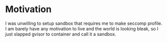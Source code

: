 # Motivation
I was unwilling to setup sandbox that requires me to make seccomp profile. I am barely have any motivation to live and the world is looking bleak, so I just slapped gvisor to container and call it a sandbox. 